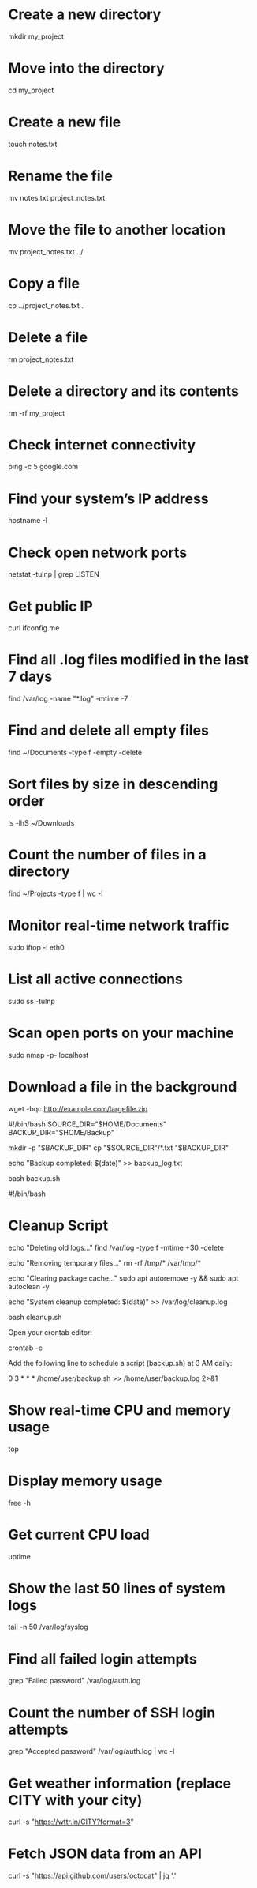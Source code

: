 # Create a new directory
mkdir my_project

# Move into the directory
cd my_project

# Create a new file
touch notes.txt

# Rename the file
mv notes.txt project_notes.txt

# Move the file to another location
mv project_notes.txt ../

# Copy a file
cp ../project_notes.txt .

# Delete a file
rm project_notes.txt

# Delete a directory and its contents
rm -rf my_project





# Check internet connectivity
ping -c 5 google.com

# Find your system’s IP address
hostname -I

# Check open network ports
netstat -tulnp | grep LISTEN

# Get public IP
curl ifconfig.me


# Find all .log files modified in the last 7 days
find /var/log -name "*.log" -mtime -7

# Find and delete all empty files
find ~/Documents -type f -empty -delete

# Sort files by size in descending order
ls -lhS ~/Downloads

# Count the number of files in a directory
find ~/Projects -type f | wc -l

# Monitor real-time network traffic
sudo iftop -i eth0

# List all active connections
sudo ss -tulnp

# Scan open ports on your machine
sudo nmap -p- localhost

# Download a file in the background
wget -bqc http://example.com/largefile.zip



#!/bin/bash
SOURCE_DIR="$HOME/Documents"
BACKUP_DIR="$HOME/Backup"

mkdir -p "$BACKUP_DIR"
cp "$SOURCE_DIR"/*.txt "$BACKUP_DIR"

echo "Backup completed: $(date)" >> backup_log.txt

bash backup.sh




#!/bin/bash
# Cleanup Script

echo "Deleting old logs..."
find /var/log -type f -mtime +30 -delete

echo "Removing temporary files..."
rm -rf /tmp/* /var/tmp/*

echo "Clearing package cache..."
sudo apt autoremove -y && sudo apt autoclean -y

echo "System cleanup completed: $(date)" >> /var/log/cleanup.log

bash cleanup.sh


Open your crontab editor:

crontab -e

Add the following line to schedule a script (backup.sh) at 3 AM daily:

0 3 * * * /home/user/backup.sh >> /home/user/backup.log 2>&1

# Show real-time CPU and memory usage
top

# Display memory usage
free -h

# Get current CPU load
uptime



# Show the last 50 lines of system logs
tail -n 50 /var/log/syslog

# Find all failed login attempts
grep "Failed password" /var/log/auth.log

# Count the number of SSH login attempts
grep "Accepted password" /var/log/auth.log | wc -l



# Get weather information (replace CITY with your city)
curl -s "https://wttr.in/CITY?format=3"

# Fetch JSON data from an API
curl -s "https://api.github.com/users/octocat" | jq '.'








